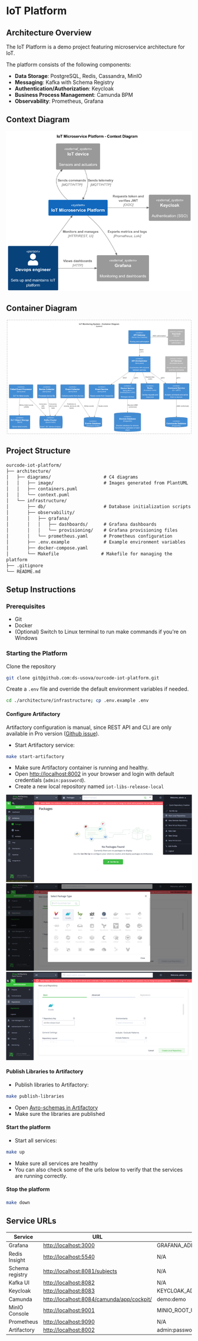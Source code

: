 # IoT Platform

## Architecture Overview

The IoT Platform is a demo project featuring microservice architecture for IoT.

The platform consists of the following components:

- **Data Storage**: PostgreSQL, Redis, Cassandra, MinIO
- **Messaging**: Kafka with Schema Registry
- **Authentication/Authorization**: Keycloak
- **Business Process Management**: Camunda BPM
- **Observability**: Prometheus, Grafana

## Context Diagram

![Diagram](architecture/diagrams/image/context-diagram.png)

## Container Diagram

![Diagram](architecture/diagrams/image/container-diagram.png)

## Project Structure

```plaintext
ourcode-iot-platform/
├── architecture/
│   ├── diagrams/                    # C4 diagrams
│   │   ├── image/                   # Images generated from PlantUML
│   │   ├── containers.puml
│   │   └── context.puml
│   └── infrastructure/
│       ├── db/                      # Database initialization scripts
│       ├── observability/
│       │   ├── grafana/       
│       │   │   ├── dashboards/      # Grafana dashboards 
│       │   │   └── provisioning/    # Grafana provisioning files
│       │   └── prometheus.yaml      # Prometheus configuration
│       ├── .env.example             # Example environment variables
│       ├── docker-compose.yaml    
│       └── Makefile                # Makefile for managing the platform
├── .gitignore              
└── README.md            
```

## Setup Instructions

### Prerequisites

- Git
- Docker
- (Optional) Switch to Linux terminal to run make commands if you're on Windows

### Starting the Platform

Clone the repository

```bash
git clone git@github.com:ds-usova/ourcode-iot-platform.git
```

Create a `.env` file and override the default environment variables if needed.

```bash
cd ./architecture/infrastructure; cp .env.example .env
```

#### Configure Artifactory

Artifactory configuration is manual, since REST API and CLI are only available in Pro version ([Github issue](https://github.com/jfrog/artifactory-client-java/issues/203)).

* Start Artifactory service:

```bash
make start-artifactory
```

* Make sure Artifactory container is running and healthy.
* Open [http://localhost:8002](http://localhost:8002) in your browser and login with default credentials
  (`admin:password`).
* Create a new local repository named `iot-libs-release-local`

![Diagram](media/jfrog-step-1.png)
![Diagram](media/jfrog-step-2.png)
![Diagram](media/jfrog-step-3.png)

####  Publish Libraries to Artifactory

* Publish libraries to Artifactory:

```bash
make publish-libraries
```
* Open [Avro-schemas in Artifactory](http://localhost:8002/ui/native/iot-libs-release-local/org/ourcode/avro-schemas/)
* Make sure the libraries are published

#### Start the platform

* Start all services:
```bash
make up
```

* Make sure all services are healthy
* You can also check some of the urls below to verify that the services are running correctly.

#### Stop the platform

```bash
make down
```

## Service URLs

| Service         | URL                                                                                      | Credentials                               |
|-----------------|------------------------------------------------------------------------------------------|-------------------------------------------|
| Grafana         | [http://localhost:3000](http://localhost:3000)                                           | GRAFANA_ADMIN_USER:GRAFANA_ADMIN_PASSWORD |
| Redis Insight   | [http://localhost:5540](http://localhost:5540)                                           | N/A                                       |
| Schema registry | [http://localhost:8081/subjects](http://localhost:8081/subjects)                         | N/A                                       |
| Kafka UI        | [http://localhost:8082](http://localhost:8082)                                           | N/A                                       |
| Keycloak        | [http://localhost:8083](http://localhost:8083)                                           | KEYCLOAK_ADMIN:KEYCLOAK_ADMIN_PASSWORD    |
| Camunda         | [http://localhost:8084/camunda/app/cockpit/](http://localhost:8084/camunda/app/cockpit/) | demo:demo                                 |
| MinIO Console   | [http://localhost:9001](http://localhost:9001)                                           | MINIO_ROOT_USER:MINIO_ROOT_PASSWORD       |
| Prometheus      | [http://localhost:9090](http://localhost:9090)                                           | N/A                                       |
| Artifactory     | [http://localhost:8002](http://localhost:8002)                                           | admin:password                            |
